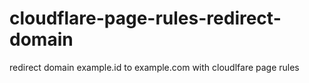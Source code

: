 # cloudflare-page-rules-redirect-domain
redirect domain example.id to example.com with cloudlfare page rules

